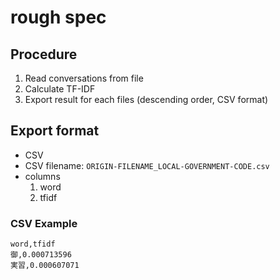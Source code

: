 # rough spec

## Procedure
1. Read conversations from file
1. Calculate TF-IDF
1. Export result for each files (descending order, CSV format)

## Export format
* CSV
* CSV filename: `ORIGIN-FILENAME_LOCAL-GOVERNMENT-CODE.csv`
* columns
    1. word
    1. tfidf

### CSV Example
```csv
word,tfidf
御,0.000713596
実習,0.000607071
```
